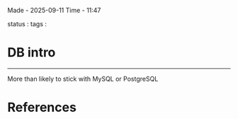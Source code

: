
Made - 2025-09-11                     Time - 11:47

status :
tags :

# DB intro
---
More than likely to stick with MySQL or PostgreSQL





# References